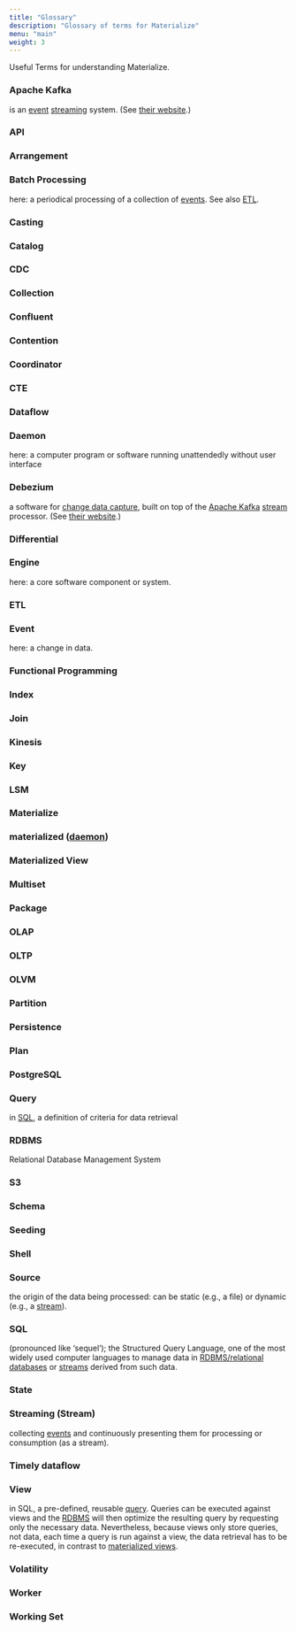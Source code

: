 ```yaml
---
title: "Glossary"
description: "Glossary of terms for Materialize"
menu: "main"
weight: 3
---
```

Useful Terms for understanding Materialize.

### Apache Kafka

is an [event](#event) [streaming](#streaming-stream) system. (See [their website](http://kafka.apache.org/).) 
<!-- KAFKA is a registered trademark of The Apache Software
Foundation. -->

### API

<!--- TODO -->

### Arrangement

<!--- TODO -->

### Batch Processing

here: a periodical processing of a collection of [events](#event). See also [ETL](#etl).

### Casting

<!--- TODO (types of data) -->

### Catalog

<!--- TODO -->

### CDC

<!--- TODO -->

### Collection

<!--- TODO -->

### Confluent

<!--- TODO -->

### Contention

<!--- TODO -->

### Coordinator

<!--- TODO -->

### CTE

<!--- TODO -->

### Dataflow

<!--- TODO -->

### Daemon

here: a computer program or software running unattendedly without user interface

### Debezium

a software for [change data capture](#cdc), built on top of
the [Apache Kafka](#apache-kafka) [stream](#streaming-stream) processor.
(See [their website](https://debezium.io/).)

### Differential

<!--- TODO -->

### Engine

here: a core software component or system.

### ETL

<!--- TODO  ETL stands for “extract, transform, load”, and that’s exactly what’s going on. -->

### Event

here: a change in data.

### Functional Programming

<!--- TODO -->

### Index

<!--- TODO -->

### Join

<!--- TODO -->

### Kinesis

<!--- TODO -->

### Key

<!--- TODO -->

### LSM

<!--- TODO -->

### Materialize

<!--- TODO -->

### materialized ([daemon](#daemon))

<!--- TODO -->

### Materialized View

<!--- TODO -->

### Multiset

<!--- TODO -->

### Package

<!--- TODO -->

### OLAP

<!--- TODO -->

### OLTP

<!--- TODO -->

### OLVM

<!--- TODO (online view maintenance https://materialize.com/blog-cmudb/) -->

### Partition

<!--- TODO -->

### Persistence

<!--- TODO -->

### Plan

<!--- TODO (dataflow) -->

### PostgreSQL

<!--- TODO -->

### Query

in [SQL](#sql), a definition of criteria for data retrieval

### RDBMS

Relational Database Management System
<!-- TODO: expand -->

### S3

<!--- TODO -->

### Schema

<!--- TODO (Confluent) -->

### Seeding

<!--- TODO (union) -->

### Shell

<!--- TODO -->

### Source

the origin of the data being processed: can be static (e.g., a file) or dynamic
(e.g., a [stream](#streaming-stream)).

### SQL

(pronounced like ‘sequel’); the Structured Query Language, one of the most widely used computer languages to manage data
in [RDBMS/relational databases](#rdbms) or [streams](#streaming-stream) derived from such data.

### State

<!--- TODO -->

### Streaming (Stream)

collecting [events](#streaming-stream) and continuously presenting them for processing or consumption (as a stream).

### Timely dataflow

<!--- TODO -->

### View

in SQL, a pre-defined, reusable [query](#query). Queries can be executed against views and the [RDBMS](#rdbms) will then
optimize the resulting query by requesting only the necessary data. Nevertheless, because views only store queries, not
data, each time a query is run against a view, the data retrieval has to be re-executed, in contrast
to [materialized views](#materialized-view).

### Volatility

<!--- TODO  (see also State) -->

### Worker

<!--- TODO -->

### Working Set

<!--- TODO -->


